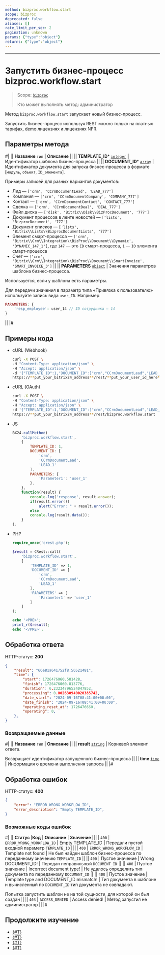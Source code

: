```yaml
---
method: bizproc.workflow.start
scope: bizproc
deprecated: false
aliases: []
rate_limit_per_sec: 2
pagination: unknown
params: {"type":"object"}
returns: {"type":"object"}
---
```



---

# Запустить бизнес-процесс bizproc.workflow.start

> Scope: [`bizproc`](../scopes/permissions.md)
>
> Кто может выполнять метод: администратор

Метод `bizproc.workflow.start` запускает новый бизнес-процесс.

Запустить бизнес-процесс используя REST можно только на платных тарифах, demo лицензиях и лицензиях NFR.

## Параметры метода



#|
|| **Название**
`тип` | **Описание** ||
|| **TEMPLATE_ID***
[`integer`](../data-types.md) | Идентификатор шаблона бизнес-процесса ||
|| **DOCUMENT_ID***
[`array`](../data-types.md) | Идентификатор документа для запуска бизнес-процесса в формате [`модуль`, `объект`, `ID_элемента`].

Примеры записей для разных вариантов документов:

- Лид — `['crm', 'CCrmDocumentLead', 'LEAD_777']`
- Компания — `['crm', 'CCrmDocumentCompany', 'COMPANY_777']`
- Контакт — `['crm', 'CCrmDocumentContact', 'CONTACT_777']`
- Сделка — `['crm', 'CCrmDocumentDeal', 'DEAL_777']`
- Файл диска — `['disk', 'Bitrix\\Disk\\BizProcDocument', '777']`
- Документ процессов в ленте новостей — `['lists', 'BizprocDocument', '777']`
- Документ списков — `['lists', 'Bitrix\\Lists\\BizprocDocumentLists', '777']`
- Элемент смарт-процесса — `['crm', 'Bitrix\\Crm\\Integration\\BizProc\\Document\\Dynamic', 'DYNAMIC_147_1']`, где `147` — это `ID` смарт-процесса, `1` — `ID` элемента смарт-процесса
- Счет — `['crm', 'Bitrix\\Crm\\Integration\\BizProc\\Document\\SmartInvoice', 'SMART_INVOICE_3']`
||
|| **PARAMETERS**
[`object`](../data-types.md) | Значения параметров шаблона бизнес-процесса.

Используется, если у шаблона есть параметры.

Для передачи значения в параметр типа «Привязка к пользователю» используйте запись вида `user_ID`. Например:

```php
PARAMETERS: {
    'resp_employee': user_14 // ID сотрудника — 14
}
```
||
|#

## Примеры кода



- cURL (Webhook)

    ```bash
    curl -X POST \
    -H "Content-Type: application/json" \
    -H "Accept: application/json" \
    -d '{"TEMPLATE_ID":1,"DOCUMENT_ID":["crm","CCrmDocumentLead","LEAD_1"],"PARAMETERS":{"Parameter1":"user_1"}}' \
    https://**put_your_bitrix24_address**/rest/**put_your_user_id_here**/**put_your_webbhook_here**/bizproc.workflow.start
    ```

- cURL (OAuth)

    ```bash
    curl -X POST \
    -H "Content-Type: application/json" \
    -H "Accept: application/json" \
    -d '{"TEMPLATE_ID":1,"DOCUMENT_ID":["crm","CCrmDocumentLead","LEAD_1"],"PARAMETERS":{"Parameter1":"user_1"},"auth":"**put_access_token_here**"}' \
    https://**put_your_bitrix24_address**/rest/bizproc.workflow.start
    ```

- JS

    ```js
    BX24.callMethod(	
        'bizproc.workflow.start',
        {
            TEMPLATE_ID: 1,
            DOCUMENT_ID: [
                'crm',
                'CCrmDocumentLead',
                'LEAD_1'
            ],
            PARAMETERS: {
                'Parameter1': 'user_1'
            },
        },
        function(result) {
            console.log('response', result.answer);
            if(result.error())
                alert("Error: " + result.error());
            else
            console.log(result.data());
        }
    );
    ```

- PHP

    ```php
    require_once('crest.php');

    $result = CRest::call(
        'bizproc.workflow.start',
        [
            'TEMPLATE_ID' => 1,
            'DOCUMENT_ID' => [
                'crm',
                'CCrmDocumentLead',
                'LEAD_1'
            ],
            'PARAMETERS' => [
                'Parameter1' => 'user_1'
            ]
        ]
    );

    echo '<PRE>';
    print_r($result);
    echo '</PRE>';
    ```



## Обработка ответа

HTTP-статус: **200**

```json
{
    "result": "66e81a641752f8.56521481",
    "time": {
        "start": 1726476060.581428,
        "finish": 1726476060.813776,
        "duration": 0.23234796524047852,
        "processing": 0.002630949020385742,
        "date_start": "2024-09-16T08:41:00+00:00",
        "date_finish": "2024-09-16T08:41:00+00:00",
        "operating_reset_at": 1726476660,
        "operating": 0,
    },
}
```

### Возвращаемые данные

#|
|| **Название**
`тип` | **Описание** ||
|| **result**
[`string`](../data-types.md) | Корневой элемент ответа.

Возвращает идентификатор запущенного бизнес-процесса ||
|| **time**
[`time`](../data-types.md) | Информация о времени выполнения запроса ||
|#

## Обработка ошибок

HTTP-статус: **400**

```json
{
    "error": "ERROR_WRONG_WORKFLOW_ID",
    "error_description": "Empty TEMPLATE_ID",
}
```



### Возможные коды ошибок

#|
|| **Статус** |**Код** | **Описание** | **Значение** ||
|| `400` | `ERROR_WRONG_WORKFLOW_ID` | Empty TEMPLATE_ID | Передали пустой входной параметр `TEMPLATE_ID` ||
|| `400` | `ERROR_WRONG_WORKFLOW_ID` | Template not found | Не был найден шаблон бизнес-процесса по переданному значению `TEMPLATE_ID` ||
|| `400` | Пустое значение | Wrong DOCUMENT_ID! | Передан неправильный `DOCUMENT_ID` ||
|| `400` | Пустое значение | Incorrect document type! | Не удалось определить тип документа по переданному `DOCUMENT_ID` ||
|| `400` | Пустое значение | Template type and DOCUMENT_ID mismatch! | Тип документа в шаблоне и вычисленный по `DOCUMENT_ID` тип документа не совпадают.

Попытка запустить шаблон не на той сущности, для которой он был создан ||
|| `403` | `ACCESS_DENIED` | Access denied! | Метод запустил не администратор ||
|#



## Продолжите изучение 

- [{#T}](./index.md)
- [{#T}](./bizproc-workflow-instances.md)
- [{#T}](./bizproc-workflow-terminate.md)
- [{#T}](./bizproc-workflow-kill.md)
